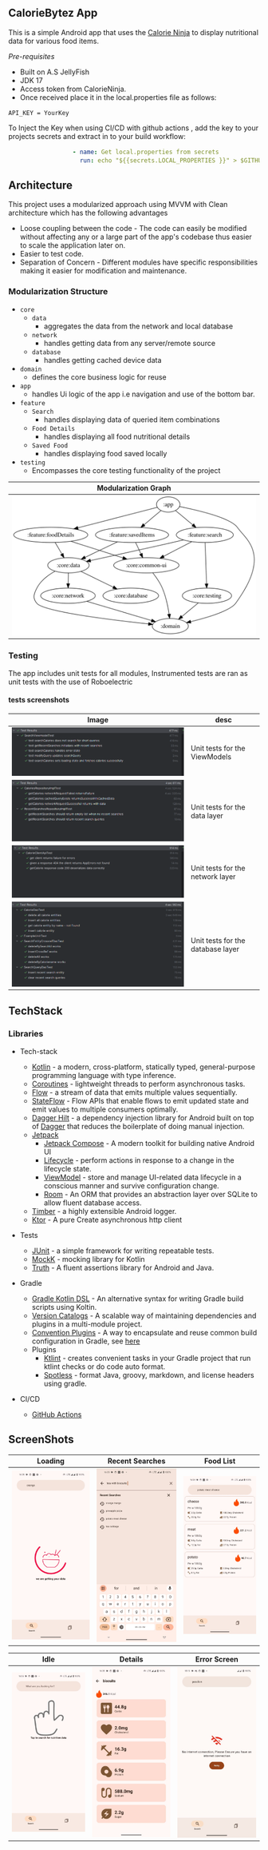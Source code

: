 ## CalorieBytez App

This is a simple Android app that uses the [Calorie Ninja](https://calorieninjas.com/api) to display 
nutritional data for various food items.



*Pre-requisites*
- Built on A.S JellyFish
- JDK 17
- Access token from CalorieNinja.
- Once received place it in the local.properties file as follows:
``` properties
API_KEY = YourKey
```
To Inject the Key when using CI/CD with github actions , add the key to your projects secrets and extract in  to your build workflow:

``` yaml
                  - name: Get local.properties from secrets
                    run: echo "${{secrets.LOCAL_PROPERTIES }}" > $GITHUB_WORKSPACE/local.properties
```


## Architecture

This project uses a modularized approach using MVVM with Clean architecture which has the following advantages

- Loose coupling between the code - The code can easily be modified without affecting any or a large part of the app's codebase thus easier to scale the application later on.
- Easier to test code.
- Separation of Concern - Different modules have specific responsibilities making it easier for modification and maintenance.

### Modularization Structure

- `core`
    - `data`
      - aggregates the data from the network and local database
    - `network`
        - handles getting data from any server/remote source
    - `database`
        - handles getting cached device data
- `domain`
    - defines the core business logic for reuse
- `app`
    - handles Ui logic of the app i.e navigation and use of the bottom bar.
- `feature`
    - `Search`
        - handles displaying data of queried item combinations
    - `Food Details`
        - handles displaying all food nutritional details
    - `Saved Food`
        - handles displaying food saved locally
- `testing`
  - Encompasses the core testing functionality of the project



| Modularization Graph                       |
|--------------------------------------------|
| <img src="docs/graphviz.svg" /> |

### Testing

The app includes unit tests for all modules, Instrumented tests are ran as unit tests with the use of Roboelectric
#### tests screenshots

| Image | desc                              |
|---|-----------------------------------|
| <img src="docs/viewmodeltests.png" /> | Unit tests for the ViewModels     |
| <img src="docs/datalayertests.png" /> | Unit tests for the data layer     |
| <img src="docs/networktests.png"/> | Unit tests for the network layer  |
| <img src="docs/dbtests.png" /> | Unit tests for the database layer |



## TechStack
### Libraries
* Tech-stack
    * [Kotlin](https://kotlinlang.org/) - a modern, cross-platform, statically typed, general-purpose programming language with type inference.
    * [Coroutines](https://kotlinlang.org/docs/reference/coroutines-overview.html) - lightweight threads to perform asynchronous tasks.
    * [Flow](https://kotlinlang.org/docs/reference/coroutines/flow.html) - a stream of data that emits multiple values sequentially.
    * [StateFlow](https://developer.android.com/kotlin/flow/stateflow-and-sharedflow#:~:text=StateFlow%20is%20a%20state%2Dholder,property%20of%20the%20MutableStateFlow%20class.) - Flow APIs that enable flows to emit updated state and emit values to multiple consumers optimally.
    * [Dagger Hilt](https://dagger.dev/hilt/) - a dependency injection library for Android built on top of [Dagger](https://dagger.dev/) that reduces the boilerplate of doing manual injection.
    * [Jetpack](https://developer.android.com/jetpack)
        * [Jetpack Compose](https://developer.android.com/jetpack/compose) - A modern toolkit for building native Android UI
        * [Lifecycle](https://developer.android.com/topic/libraries/architecture/lifecycle) - perform actions in response to a change in the lifecycle state.
        * [ViewModel](https://developer.android.com/topic/libraries/architecture/viewmodel) - store and manage UI-related data lifecycle in a conscious manner and survive configuration change.
        * [Room](https://developer.android.com/training/data-storage/room) - An ORM that provides an abstraction layer over SQLite to allow fluent database access.
    * [Timber](https://github.com/JakeWharton/timber) - a highly extensible Android logger.
    * [Ktor](https://ktor.io/) - A pure Create asynchronous http client
    
    
* Tests
    * [JUnit](https://junit.org/junit4/) - a simple framework for writing repeatable tests.
    * [MockK](https://github.com/mockk) - mocking library for Kotlin
    * [Truth](https://github.com/agoda-com/Kakao) - A fluent assertions library for Android and Java.
* Gradle
    * [Gradle Kotlin DSL](https://docs.gradle.org/current/userguide/kotlin_dsl.html) - An alternative syntax for writing Gradle build scripts using Koltin.
    * [Version Catalogs](https://developer.android.com/build/migrate-to-catalogs) - A scalable way of maintaining dependencies and plugins in a multi-module project.
    * [Convention Plugins](https://docs.gradle.org/current/samples/sample_convention_plugins.html) - A way to encapsulate and reuse common build configuration in Gradle, see [here](https://github.com/daniel-waiguru/WeatherApp/tree/main/build-logic%2Fconvention%2Fsrc%2Fmain%2Fjava)
    * Plugins
        * [Ktlint](https://github.com/JLLeitschuh/ktlint-gradle) - creates convenient tasks in your Gradle project that run ktlint checks or do code auto format.
        * [Spotless](https://github.com/diffplug/spotless) - format Java, groovy, markdown, and license headers using gradle.
* CI/CD
    * [GitHub Actions](https://github.com/features/actions)

## ScreenShots

| Loading | Recent Searches | Food List |
|---|---|---|
| <img src="docs/loading.jpg" width="250"/> | <img src="docs/recentssearch.jpg" width="250"/> | <img src="docs/foodlist.jpg" width="250"/> |

| Idle | Details | Error Screen |
|---|---|--------------|
| <img src="docs/idle.jpg" width="250"/> | <img src="docs/details.jpg" width="250"/> |<img src="docs/errorscreen.jpg" width="250"/> 


